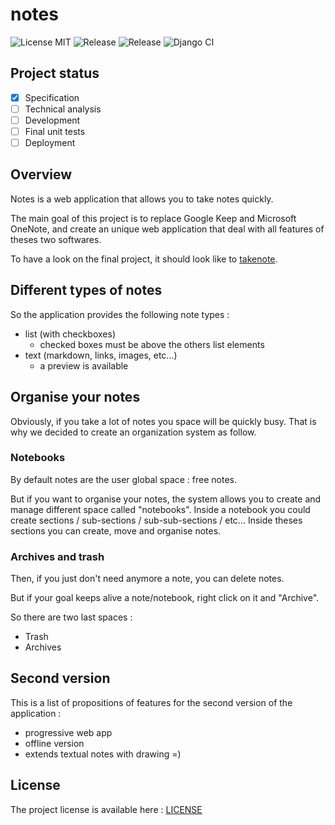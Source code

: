 # notes

![License MIT](https://img.shields.io/badge/License-MIT-blue.svg)
![Release](https://badgen.net/github/release/Couapy/notes/)
![Release](https://badgen.net/github/last-commit/Couapy/notes/)
![Django CI](https://github.com/Couapy/notes/workflows/Django%20CI/badge.svg)

## Project status

* [x] Specification
* [ ] Technical analysis
* [ ] Development
* [ ] Final unit tests
* [ ] Deployment

## Overview

Notes is a web application that allows you to take notes quickly.

The main goal of this project is to replace Google Keep and Microsoft OneNote, and create an unique web application that deal with all features of theses two softwares.

To have a look on the final project, it should look like to [takenote](https://github.com/taniarascia/takenote).

## Different types of notes

So the application provides the following note types :

* list (with checkboxes)
  * checked boxes must be above the others list elements
* text (markdown, links, images, etc...)
  * a preview is available

## Organise your notes

Obviously, if you take a lot of notes you space will be quickly busy.
That is why we decided to create an organization system as follow.

### Notebooks

By default notes are the user global space : free notes.

But if you want to organise your notes, the system allows you to create and manage different space called "notebooks".
Inside a notebook you could create sections / sub-sections / sub-sub-sections / etc...
Inside theses sections you can create, move and organise notes.

### Archives and trash

Then, if you just don't need anymore a note, you can delete notes.

But if your goal keeps alive a note/notebook, right click on it and "Archive".

So there are two last spaces :

* Trash
* Archives

## Second version

This is a list of propositions of features for the second version of the application :

* progressive web app
* offline version
* extends textual notes with drawing =)

## License

The project license is available here : [LICENSE](https://github.com/Couapy/notes/blob/master/LICENSE)
